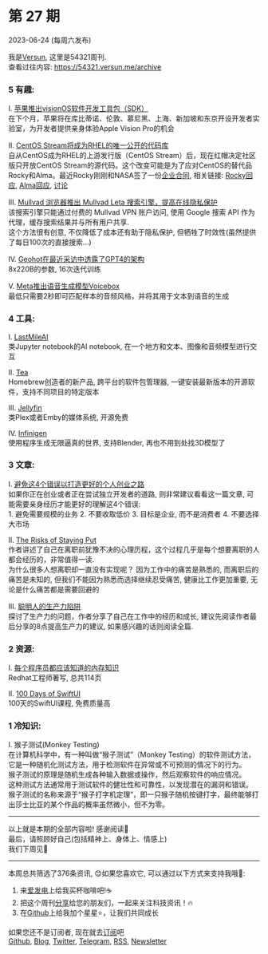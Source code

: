 # 第 27 期
2023-06-24 (每周六发布)

我是[Versun](https://notes.versun.me), 这里是54321周刊. \
查看过往内容: https://54321.versun.me/archive

### 5 有趣:
I. [苹果推出visionOS软件开发工具包（SDK）](https://www.apple.com/newsroom/2023/06/developer-tools-to-create-spatial-experiences-for-apple-vision-pro-now-available/)\
	在下个月，苹果将在库比蒂诺、伦敦、慕尼黑、上海、新加坡和东京开设开发者实验室，为开发者提供亲身体验Apple Vision Pro的机会

II. [CentOS Stream将成为RHEL的唯一公开的代码库](https://www.redhat.com/en/blog/furthering-evolution-centos-stream)\
	自从CentOS成为RHEL的上游发行版（CentOS Stream）后，现在红帽决定社区版只开放CentOS Stream的源代码。这个改变可能是为了应对CentOS的替代品Rocky和Alma。最近Rocky刚刚和NASA签了一份[企业合同](https://sam.gov/opp/2e0365ce1e3c4c179b50fb15573d68e4/view), 相关链接: [Rocky回应](https://rockylinux.org/news/2023-06-22-press-release/), [Alma回应](https://almalinux.org/blog/impact-of-rhel-changes/), [讨论](https://lwn.net/Articles/935592/)

III. [Mullvad 浏览器推出 Mullvad Leta 搜索引擎，提高在线隐私保护](https://mullvad.net/en/blog/2023/6/20/introducing-mullvad-leta-a-search-engine-used-in-the-mullvad-browser/)\
	该搜索引擎只能通过付费的 Mullvad VPN 账户访问, 使用 Google 搜索 API 作为代理，缓存搜索结果并与所有用户共享.\
	这个方法很有创意, 不仅降低了成本还有助于隐私保护, 但牺牲了时效性(虽然提供了每日100次的直接搜索...)

IV. [Geohot在最近采访中透露了GPT4的架构](https://twitter.com/pommedeterre33/status/1671263789914677248)\
	8x220B的参数, 16次迭代训练

V. [Meta推出语音生成模型Voicebox](https://ai.facebook.com/blog/voicebox-generative-ai-model-speech/)\
	最低只需要2秒即可匹配样本的音频风格，并将其用于文本到语音的生成

### 4 工具:
I. [LastMileAI](https://lastmileai.dev/)\
	类Jupyter notebook的AI notebook, 在一个地方和文本、图像和音频模型进行交互

II. [Tea](https://tea.xyz/)\
	Homebrew创造者的新产品, 跨平台的软件包管理器, 一键安装最新版本的开源软件，支持不同项目的特定版本

III. [Jellyfin](https://jellyfin.org/)\
	类Plex或者Emby的媒体系统, 开源免费

IV. [Infinigen](https://infinigen.org/)\
	使用程序生成无限逼真的世界, 支持Blender, 再也不用到处找3D模型了

### 3 文章:
I. [避免这4个错误以打造更好的个人创业之路](https://tinyempires.substack.com/p/4-mistakes-to-avoid-to-build-a-better)\
	如果你正在创业或者正在尝试独立开发者的道路, 则非常建议看看这一篇文章, 可能需要亲身经历才能更好的理解这4个错误: \
	1. 避免需要规模的业务
	2. 不要收取低价
	3. 目标是企业, 而不是消费者
	4. 不要选择大市场

II. [The Risks of Staying Put](https://buttondown.email/robinrendle/archive/the-risks-of-staying-put/)\
	作者讲述了自己在离职前犹豫不决的心理历程，这个过程几乎是每个想要离职的人都会经历的，非常值得一读. \
	为什么很多人想离职却一直没有实现呢？ 因为工作中的痛苦是熟悉的, 而离职后的痛苦是未知的, 但我们不能因为熟悉而选择继续忍受痛苦, 健康比工作更加重要, 无论是什么痛苦都是需要回避的

III. [聪明人的生产力陷阱](https://waivek.github.io/website/tooltip.html)\
	探讨了生产力的问题，作者分享了自己在工作中的经历和成长, 建议先阅读作者最后分享的8点提高生产力的建议, 如果感兴趣的话则阅读全篇.

### 2 资源:
I. [每个程序员都应该知道的内存知识](https://people.freebsd.org/~lstewart/articles/cpumemory.pdf)\
	Redhat工程师著写, 总共114页

II. [100 Days of SwiftUI](https://www.hackingwithswift.com/100/swiftui)\
	100天的SwiftUI课程, 免费质量高

### 1 冷知识:
I. 猴子测试(Monkey Testing)\
	在计算机科学中，有一种叫做“猴子测试”（Monkey Testing）的软件测试方法，它是一种随机化测试方法，用于检测软件在异常或不可预测的情况下的行为。\
	猴子测试的原理是随机生成各种输入数据或操作，然后观察软件的响应情况。\
	这种测试方法通常用于测试软件的健壮性和可靠性，以发现潜在的漏洞和错误。\
	猴子测试的名称来源于“猴子打字机定理”，即一只猴子随机按键打字，最终能够打出莎士比亚的某个作品的概率虽然微小，但不为零。

---
以上就是本期的全部内容啦! 感谢阅读🥰\
最后，请照顾好自己(包括精神上、身体上、情感上)\
我们下周见👋

---
本周总共筛选了376条资讯, 😊如果您喜欢它, 可以通过以下方式来支持我哦🎉: 
1. 来[爱发电](https://afdian.net/a/versun)上给我买杯咖啡吧!☕ 
2. 把这个周刊[分享](https://54321.versun.me)给您的朋友们，一起来关注科技资讯！🔥 
3. 在[Github](https://github.com/versun/54321-Weekly)上给我加个星星⭐，让我们共同成长 

如果您还不是订阅者, 现在就去[订阅](https://54321.versun.me)吧\
[Github](https://github.com/versun/54321-Weekly), [Blog](https://notes.versun.me/), [Twitter](https://twitter.com/VersunPan), [Telegram](https://t.me/+0hAhZfrPJGo1YmI9), [RSS](https://54321.versun.me/feed), [Newsletter](https://54321.versun.me/)

